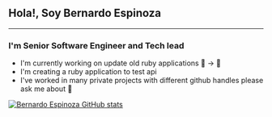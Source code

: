 ## Hola!, Soy Bernardo Espinoza
---

### I'm Senior Software Engineer and Tech lead

- I'm currently working on update old ruby applications 🚂 -> 🚄
- I'm creating a ruby application to test api
- I've worked in many private projects with different github handles please\
ask me about 💬

[![Bernardo Espinoza GitHub stats](https://github-readme-stats.vercel.app/api?username=bernardoespinoza&show_icons=true&theme=transparent)](https://github.com/anuraghazra/github-readme-stats)





